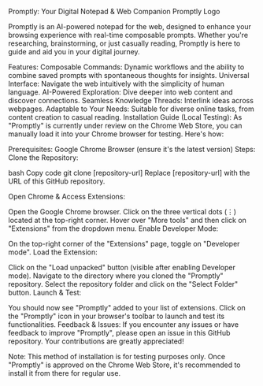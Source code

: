 
Promptly: Your Digital Notepad & Web Companion
Promptly Logo

Promptly is an AI-powered notepad for the web, designed to enhance your browsing experience with real-time composable prompts. Whether you're researching, brainstorming, or just casually reading, Promptly is here to guide and aid you in your digital journey.

Features:
Composable Commands: Dynamic workflows and the ability to combine saved prompts with spontaneous thoughts for insights.
Universal Interface: Navigate the web intuitively with the simplicity of human language.
AI-Powered Exploration: Dive deeper into web content and discover connections.
Seamless Knowledge Threads: Interlink ideas across webpages.
Adaptable to Your Needs: Suitable for diverse online tasks, from content creation to casual reading.
Installation Guide (Local Testing):
As "Promptly" is currently under review on the Chrome Web Store, you can manually load it into your Chrome browser for testing. Here's how:

Prerequisites:
Google Chrome Browser (ensure it's the latest version)
Steps:
Clone the Repository:

bash
Copy code
git clone [repository-url]
Replace [repository-url] with the URL of this GitHub repository.

Open Chrome & Access Extensions:

Open the Google Chrome browser.
Click on the three vertical dots (⋮) located at the top-right corner.
Hover over "More tools" and then click on "Extensions" from the dropdown menu.
Enable Developer Mode:

On the top-right corner of the "Extensions" page, toggle on "Developer mode".
Load the Extension:

Click on the "Load unpacked" button (visible after enabling Developer mode).
Navigate to the directory where you cloned the "Promptly" repository.
Select the repository folder and click on the "Select Folder" button.
Launch & Test:

You should now see "Promptly" added to your list of extensions.
Click on the "Promptly" icon in your browser's toolbar to launch and test its functionalities.
Feedback & Issues:
If you encounter any issues or have feedback to improve "Promptly", please open an issue in this GitHub repository. Your contributions are greatly appreciated!

Note: This method of installation is for testing purposes only. Once "Promptly" is approved on the Chrome Web Store, it's recommended to install it from there for regular use.
